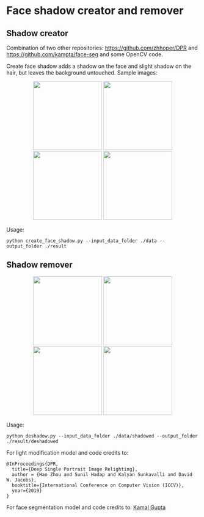 # Face shadow creator and remover

## Shadow creator

Combination of two other repositories: https://github.com/zhhoper/DPR and 
https://github.com/kampta/face-seg and some OpenCV code.

Create face shadow adds a shadow on the face and slight shadow on the hair, but leaves the background untouched.
Sample images:

<p align="center">
  <img src="https://user-images.githubusercontent.com/25400249/106814189-5008f000-6672-11eb-9430-7e21af3987af.png" width="180"/>
  <img src="https://user-images.githubusercontent.com/25400249/106814074-28198c80-6672-11eb-8fdb-ceb969153643.png" width="180"/>
  <img src="https://user-images.githubusercontent.com/25400249/106814126-38ca0280-6672-11eb-86b2-fd82b46aa0d5.png" width="180"/>
  <img src="https://user-images.githubusercontent.com/25400249/107083182-8de25180-67f5-11eb-81de-2f68be1df6fa.png" width="180"/>
</p>

Usage: 

```
python create_face_shadow.py --input_data_folder ./data --output_folder ./result
```

## Shadow remover

<p align="center">
  <img src="https://user-images.githubusercontent.com/25400249/107082930-2b895100-67f5-11eb-9714-ec4a65aa0801.jpg" width="180"/>
  <img src="https://user-images.githubusercontent.com/25400249/107082913-262c0680-67f5-11eb-9788-157616721bb1.jpg" width="180"/>
  <img src="https://user-images.githubusercontent.com/25400249/107082933-2c21e780-67f5-11eb-83d4-ff56bfeb03a9.jpg" width="180"/>
  <img src="https://user-images.githubusercontent.com/25400249/107082916-26c49d00-67f5-11eb-8cbe-4c21ad42141a.jpg" width="180"/>
</p>


Usage: 

```
python deshadow.py --input_data_folder ./data/shadowed --output_folder ./result/deshadowed
```

For light modification model and code credits to:
```
@InProceedings{DPR,
  title={Deep Single Portrait Image Relighting},
  author = {Hao Zhou and Sunil Hadap and Kalyan Sunkavalli and David W. Jacobs},
  booktitle={International Conference on Computer Vision (ICCV)},
  year={2019}
}
```
For face segmentation model and code credits to: [Kamal Gupta](https://kampta.github.io/)